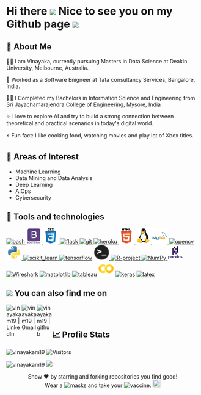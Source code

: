 <h1> Hi there <img src="https://raw.githubusercontent.com/verma-anushka/verma-anushka/master/gifs/wave.gif" width="30px"> Nice to see you on my Github page <img src="https://emojis.slackmojis.com/emojis/images/1531849430/4246/blob-sunglasses.gif?1531849430" width="30"/> </h1>

## 🚀 About Me
👨‍🎓 I am Vinayaka, currently pursuing Masters in Data Science at Deakin University, Melbourne, Australia.

:office: Worked as a Software Enigneer at Tata consultancy Services, Bangalore, India.

:man_student: I Completed my Bachelors in Information Science and Engineering from Sri Jayachamarajendra College of Engineering, Mysore, India

✨ I love to explore AI and try to build a strong connection between theoretical and practical scenarios in today's digital world.

⚡ Fun fact: I like cooking food, watching movies and play lot of Xbox titles.

## 🎯 Areas of Interest
- Machine Learning
- Data Mining and Data Analysis
- Deep Learning
- AIOps
- Cybersecurity

## 🔧 Tools and technologies

<p align="left"> <a href="https://www.gnu.org/software/bash/" target="_blank"> <img src="https://www.vectorlogo.zone/logos/gnu_bash/gnu_bash-icon.svg" alt="bash" width="40" height="40"/> </a> <a href="https://getbootstrap.com" target="_blank"> <img src="https://raw.githubusercontent.com/devicons/devicon/master/icons/bootstrap/bootstrap-plain-wordmark.svg" alt="bootstrap" width="40" height="40"/> </a> <a href="https://www.w3schools.com/css/" target="_blank"> <img src="https://raw.githubusercontent.com/devicons/devicon/master/icons/css3/css3-original-wordmark.svg" alt="css3" width="40" height="40"/> </a> <a href="https://flask.palletsprojects.com/" target="_blank"> <img src="https://www.vectorlogo.zone/logos/pocoo_flask/pocoo_flask-icon.svg" alt="flask" width="40" height="40"/> </a> <a href="https://git-scm.com/" target="_blank"> <img src="https://www.vectorlogo.zone/logos/git-scm/git-scm-icon.svg" alt="git" width="40" height="40"/> </a> <a href="https://heroku.com" target="_blank"> <img src="https://www.vectorlogo.zone/logos/heroku/heroku-icon.svg" alt="heroku" width="40" height="40"/> </a> <a href="https://www.w3.org/html/" target="_blank"> <img src="https://raw.githubusercontent.com/devicons/devicon/master/icons/html5/html5-original-wordmark.svg" alt="html5" width="40" height="40"/> </a> <a href="https://www.linux.org/" target="_blank"> <img src="https://raw.githubusercontent.com/devicons/devicon/master/icons/linux/linux-original.svg" alt="linux" width="40" height="40"/> </a> <a href="https://www.mysql.com/" target="_blank"> <img src="https://raw.githubusercontent.com/devicons/devicon/master/icons/mysql/mysql-original-wordmark.svg" alt="mysql" width="40" height="40"/> </a> <a href="https://opencv.org/" target="_blank"> <img src="https://www.vectorlogo.zone/logos/opencv/opencv-icon.svg" alt="opencv" width="40" height="40"/> </a> <a href="https://www.python.org" target="_blank">  <img src="https://raw.githubusercontent.com/devicons/devicon/master/icons/python/python-original.svg" alt="python" width="40" height="40"/> </a> <a href="https://pytorch.org/" target="_blank"> <img src="https://upload.wikimedia.org/wikipedia/commons/0/05/Scikit_learn_logo_small.svg" alt="scikit_learn" width="40" height="40"/> </a> <a href="https://www.tensorflow.org" target="_blank"> <img src="https://www.vectorlogo.zone/logos/tensorflow/tensorflow-icon.svg" alt="tensorflow" width="40" height="40"/></a> <img src="https://raw.githubusercontent.com/github/explore/80688e429a7d4ef2fca1e82350fe8e3517d3494d/topics/terminal/terminal.png" alt="terminal" width="40" height="40"><a href="https://www.r-project.org/" target="_blank"> <img src="https://www.vectorlogo.zone/logos/r-project/r-project-official.svg" alt="R-project" width="40" height="40"/></a><a href="https://numpy.org/" target="_blank"> <img src="https://www.vectorlogo.zone/logos/numpy/numpy-ar21.svg" alt="NumPy" width="40" height="40"/></a><a href="https://pandas.pydata.org/" target="_blank"> <img src="https://github.com/devicons/devicon/blob/master/icons/pandas/pandas-original-wordmark.svg" alt="Pandas" width="40" height="40"/></a><a href="https://www.wireshark.org/" target="_blank"> <img src="https://www.vectorlogo.zone/logos/wireshark/wireshark-ar21.svg" alt="Wireshark" width="40" height="40"/></a><a href="https://matplotlib.org/" target="_blank"> <img src="https://github.com/valohai/ml-logos/blob/master/matplotlib.svg" alt="matplotlib" width="40" height="40"/></a><a href="https://www.tableau.com/" target="_blank"> <img src="https://github.com/gilbarbara/logos/blob/master/logos/tableau-icon.svg" alt="tableau" width="40" height="40"/></a><a href="https://colab.research.google.com/" target="_blank"> <img src="https://github.com/edent/SuperTinyIcons/blob/master/images/svg/colaboratory.svg" alt="google_colab" width="40" height="40"/></a>
 <a href="https://keras.io/" target="_blank"> <img src="https://github.com/valohai/ml-logos/blob/master/keras-text.svg" alt="keras" width="70" height="40"/></a>
 <a href="https://www.latex-project.org/" target="_blank"> <img src="https://commons.wikimedia.org/wiki/File:LaTeX_logo.svg" alt="latex" width="70" height="40"/></a>
</p>


## <img src="https://media.giphy.com/media/LnQjpWaON8nhr21vNW/giphy.gif" height="32"> You can also find me on

[<img align="left" alt="vinayakam19 | LinkedIn" width="40px" src="https://img.icons8.com/color/48/000000/linkedin.png" />][linkedin]
[<img align="left" alt="vinayakam19 | Gmail" width="40px" src="https://img.icons8.com/color/gmail" />][gmail]
[<img align="left" alt="vinayakam19 | github" width="40px" src="https://img.icons8.com/color/github" />][github]

<br>
<br>


[linkedin]: https://www.linkedin.com/in/vinayakam19
[gmail]: mailto:vinayakam19@gmail.com
[github]: https://github.com/Vinayakam19




## &#x1f4c8; Profile Stats

<p align="left"> 
  <img src="https://komarev.com/ghpvc/?username=vinayakam19&label=Profile%20views&color=0e75b6&style=flat" alt="vinayakam19" />                         
  <img src="https://visitor-badge.laobi.icu/badge?page_id=vinayakam19" alt="Visitors">                     
</p>

<p align="left">
  <img src="https://github-readme-streak-stats.herokuapp.com/?user=vinayakam19&" alt="vinayakam19" />
  <img src="https://github-readme-stats.vercel.app/api/top-langs/?username=vinayakam19&layout=compact&count_private=true&hide=html,scss,,ejs&theme=default&line_height=10" />
</p>

<p align="center">
    Show ❤️ by starring and forking repositories you find good! <br>
    Wear a <img src = "https://emojis.slackmojis.com/emojis/images/1620847010/38349/mask.png?1620847010" alt="masks" width="20" height="20" /> and take your <img src ="https://emojis.slackmojis.com/emojis/images/1622050776/41534/vaccine.png?1622050776" alt="vaccine" width="20" height="20" />. <img src = "https://emojis.slackmojis.com/emojis/images/1615426819/19573/thankyou.gif?1615426819" width="20" height="20" />
  </p>
</p>

<!--
**Vinayakam19/Vinayakam19** is a ✨ _special_ ✨ repository because its `README.md` (this file) appears on your GitHub profile.

Here are some ideas to get you started:

- 🔭 I’m currently working on ...
- 🌱 I’m currently learning ...
- 👯 I’m looking to collaborate on ...
- 🤔 I’m looking for help with ...
- 💬 Ask me about ...
- 📫 How to reach me: ...
- 😄 Pronouns: ...
- ⚡ Fun fact: ...
-->
